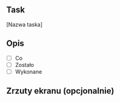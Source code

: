 ## Task

[Nazwa taska]

## Opis

- [ ] Co
- [ ] Zostało
- [ ] Wykonane

## Zrzuty ekranu (opcjonalnie)

